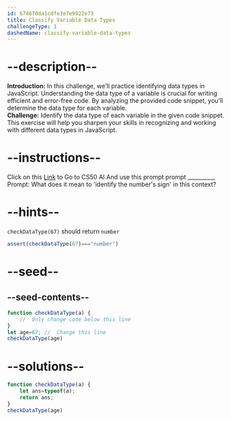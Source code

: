 ```yaml
---
id: 674670da1cdfe3e7e9922e73
title: Classify Variable Data Types
challengeType: 1
dashedName: classify-variable-data-types
---
```


# --description--

**Introduction:**
In this challenge, we’ll practice identifying data types in JavaScript. Understanding the data type of a variable is crucial for writing efficient and error-free code. By analyzing the provided code snippet, you’ll determine the data type for each variable.
<br>
**Challenge:**
Identify the data type of each variable in the given code snippet. This exercise will help you sharpen your skills in recognizing and working with different data types in JavaScript.

# --instructions--

Click on this <a href = "https://cs50.ai/chat">Link</a>  to Go to CS50 AI 
And use this prompt prompt __________
Prompt: What does it mean to 'identify the number's sign' in this context?

# --hints--

`checkDataType(67)` should return `number`

```js
assert(checkDataType(67)==="number")

```

# --seed--
## --seed-contents--

```js
function checkDataType(a) {
    //  Only change code below this line
}
let age=67; //  Change this line
checkDataType(age)

```

# --solutions--

```js
function checkDataType(a) {
    let ans=typeof(a);
    return ans;
}
checkDataType(age)
```
